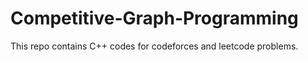 # Competitive-Graph-Programming

This repo contains C++ codes for codeforces and leetcode problems.
